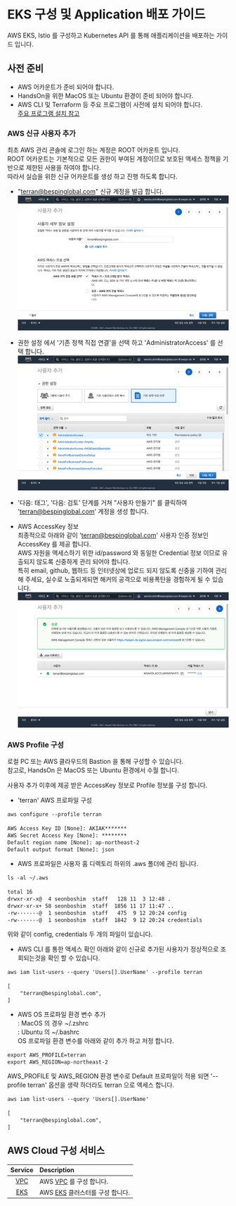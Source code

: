 # EKS 구성 및 Application 배포 가이드
AWS EKS, Istio 를 구성하고 Kubernetes API 를 통해 애플리케이션을 배포하는 가이드 입니다.

## 사전 준비
- AWS 어카운트가 준비 되어야 합니다.
- HandsOn을 위한 MacOS 또는 Ubuntu 환경이 준비 되어야 합니다.
- AWS CLI 및 Terraform 등 주요 프로그램이 사전에 설치 되어야 합니다.  
 [주요 프로그램 설치 참고](./installation-on-mac.md)

### AWS 신규 사용자 추가
최초 AWS 관리 콘솔에 로그인 하는 계정은 ROOT 어카운트 입니다.  
ROOT 어카운트는 기본적으로 모든 권한이 부여된 계정이므로 보호된 액세스 정책을 기반으로 제한된 사용을 하여야 합니다.  
따라서 실습을 위한 신규 어카운트를 생성 하고 진행 하도록 합니다.

- "terran@bespinglobal.com" 신규 계정을 발급 합니다.
![IAM-01](./images/fireshot-20211117-001.png)

- 권한 설정 에서 '기존 정책 직접 연결'을 선택 하고 'AdministratorAccess' 를 선택 합니다. 
![IAM-02](./images/fireshot-20211117-002.png)
- '다음: 태그', '다음: 검토' 단계를 거쳐  "사용자 만들기" 를 클릭하여 'terran@bespinglobal.com' 계정을 생성 합니다.
  
- AWS AccessKey 정보  
최종적으로 아래와 같이 'terran@bespinglobal.com' 사용자 인증 정보인 AccessKey 를 제공 합니다.  
AWS 자원을 액세스하기 위한 id/password 와 동일한 Credential 정보 이므로 유출되지 않도록 신중하게 관리 되어야 합니다.  
특히 email, github, 웹하드 등 인터넷상에 업로드 되지 않도록 신중을 기하여 관리해 주세요, 실수로 노출되게되면 해커의 공격으로 비용폭탄을 경험하게 될 수 있습니다.
![IAM-03](./images/fireshot-20211117-003.png)


### AWS Profile 구성
로컬 PC 또는 AWS 클라우드의 Bastion 을 통해 구성할 수 있습니다.  
참고로, HandsOn 은 MacOS 또는 Ubuntu 환경에서 수월 합니다.

사용자 추가 이후에 제공 받은 AccessKey 정보로 Profile 정보를 구성 합니다.
- 'terran' AWS 프로파일 구성
```
aws configure --profile terran

AWS Access Key ID [None]: AKIAK*******
AWS Secret Access Key [None]: ********
Default region name [None]: ap-northeast-2
Default output format [None]: json
```
- AWS 프로파일은 사용자 홈 디렉토리 하위의 .aws 폴더에 관리 됩니다.
```
ls -al ~/.aws

total 16
drwxr-xr-x@  4 seonboshim  staff   128 11  3 12:48 .
drwxr-xr-x+ 58 seonboshim  staff  1856 11 17 11:47 ..
-rw-------@  1 seonboshim  staff   475  9 12 20:24 config
-rw-------@  1 seonboshim  staff  1842  9 12 20:24 credentials
```
위와 같이 config, credentials 두 개의 파일이 있습니다.

- AWS CLI 를 통한 액세스 확인
아래와 같이 신규로 추가된 사용자가 정상적으로 조회되는것을 확인 할 수 있습니다.
```
aws iam list-users --query 'Users[].UserName' --profile terran

[
    "terran@bespinglobal.com",
]
```

- AWS OS 프로파일 환경 변수 추가  
: MacOS 의 경우 ~/.zshrc  
: Ubuntu 의 ~/.bashrc   
OS 프로파일 환경 변수를 아래와 같이 추가 하고 저정 합니다.
```
export AWS_PROFILE=terran
export AWS_REGION=ap-northeast-2
```
AWS_PROFILE 및 AWS_REGION 환경 변수로 Default 프로파일이 적용 되면 '--profile terran' 옵션을 생략 하더라도 terran 으로 액세스 합니다.
```
aws iam list-users --query 'Users[].UserName'

[
    "terran@bespinglobal.com",
]
```


## AWS Cloud 구성 서비스
| Service   |  Description | 
| :-----:   | :-----       | 
| [VPC](10-vpc/README.md)  | AWS [VPC](https://docs.aws.amazon.com/vpc/index.html) 를 구성 합니다. | 
| [EKS](20-eks/README.md)  | AWS [EKS](https://docs.aws.amazon.com/ko_kr/eks/index.html) 클러스터를 구성 합니다. | 


